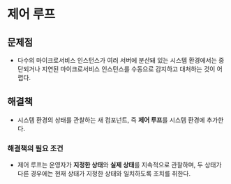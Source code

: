 # 제어 루프

## 문제점
- 다수의 마이크로서비스 인스턴스가 여러 서버에 분산돼 있는 시스템 환경에서는 중단되거나 지연된 마이크로서비스 인스턴스를 수동으로 감지하고 대처하는 것이 어렵다.
## 해결책
- 시스템 환경의 상태를 관찰하는 새 컴포넌트, 즉 **제어 루프**를 시스템 환경에 추가한다.
### 해결책의 필요 조건
- 제어 루프는 운영자가 **지정한 상태**와 **실제 상태**를 지속적으로 관찰하며, 두 상태가 다른 경우에는 현재 상태가 지정한 상태와 일치하도록 조치를 취한다.